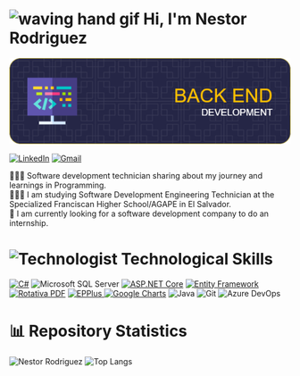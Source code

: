  # <img src="https://user-images.githubusercontent.com/72663882/171687151-bb31c996-c9d2-49c8-b593-734946893b23.gif" alt="waving hand gif" aria-hidden="true" width="40" />   Hi, I'm Nestor Rodriguez

![Banner](Banner-2.png)

[![LinkedIn](https://img.shields.io/badge/LinkedIn-%230077B5.svg?style=for-the-badge&logo=linkedin&logoColor=white)](https://www.linkedin.com/in/nestor-adonay-rodriguez-alberto/)
[![Gmail](https://img.shields.io/badge/Gmail-FF0000.svg?style=for-the-badge&logo=gmail&logoColor=white)](mailto:Nestor.Adonay.Rodriguez.Alberto@gmail.com)

👩🏻‍💻 Software development technician sharing about my journey and learnings in Programming.                                          
👩🏻‍🎓 I am studying Software Development Engineering Technician at the Specialized Franciscan Higher School/AGAPE in El Salvador.                                      
💭 I am currently looking for a software development company to do an internship.                                            
# <img src="https://raw.githubusercontent.com/Tarikul-Islam-Anik/Animated-Fluent-Emojis/master/Emojis/People/Technologist.png" alt="Technologist" width="30" height="30" /> Technological Skills
[![C#](https://img.shields.io/badge/C%23-512BD4.svg?style=for-the-badge&logo=csharp&logoColor=white)](https://docs.microsoft.com/en-us/dotnet/csharp/) 
![Microsoft SQL Server](https://img.shields.io/badge/Microsoft%20SQL%20Server-CC2927.svg?style=for-the-badge&logo=microsoftsqlserver&logoColor=white)
[![ASP.NET Core](https://img.shields.io/badge/ASP.NET%20Core-512BD4.svg?style=for-the-badge&logo=dotnet&logoColor=white)](https://dotnet.microsoft.com/apps/aspnet)
[![Entity Framework](https://img.shields.io/badge/Entity%20Framework-512BD4.svg?style=for-the-badge&logo=dotnet&logoColor=white)](https://docs.microsoft.com/en-us/ef/)
[![Rotativa PDF](https://img.shields.io/badge/Rotativa-512BD4.svg?style=for-the-badge&logo=dotnet&logoColor=white)](https://www.rafaelacosta.net/Blog/2020/1/13/c%C3%B3mo-crear-un-pdf-a-partir-de-una-vista-en-aspnet-mvc)
<a href="https://www.epplussoftware.com/">
  <img src="https://img.shields.io/badge/EPPlus-217346.svg?style=for-the-badge&logo=dotnet&logoColor=white" alt="EPPlus" />
</a>
[![Google Charts](https://img.shields.io/badge/Google%20Charts-4285F4.svg?style=for-the-badge&logo=google&logoColor=white)](https://developers.google.com/chart)
![Java](https://img.shields.io/badge/java-%23ED8B00.svg?style=for-the-badge&logo=openjdk&logoColor=white)
![Git](https://img.shields.io/badge/Git-F05032.svg?style=for-the-badge&logo=git&logoColor=white)
![Azure DevOps](https://img.shields.io/badge/Azure%20DevOps-0078D7.svg?style=for-the-badge&logo=azuredevops&logoColor=white)


# 📊 Repository Statistics
![Nestor Rodriguez](https://github-readme-stats.vercel.app/api?username=Nestor-Adonay-Rodriguez-Alberto&show_icons=true&theme=dark) ![Top Langs](https://github-readme-stats.vercel.app/api/top-langs/?username=Nestor-Adonay-Rodriguez-Alberto&layout=compact&theme=dark) 


